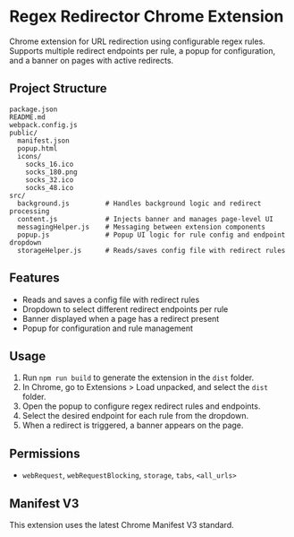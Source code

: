 
# Regex Redirector Chrome Extension

Chrome extension for URL redirection using configurable regex rules. Supports multiple redirect endpoints per rule, a popup for configuration, and a banner on pages with active redirects.

## Project Structure

```
package.json
README.md
webpack.config.js
public/
  manifest.json
  popup.html
  icons/
    socks_16.ico
    socks_180.png
    socks_32.ico
    socks_48.ico
src/
  background.js         # Handles background logic and redirect processing
  content.js            # Injects banner and manages page-level UI
  messagingHelper.js    # Messaging between extension components
  popup.js              # Popup UI logic for rule config and endpoint dropdown
  storageHelper.js      # Reads/saves config file with redirect rules
```

## Features

- Reads and saves a config file with redirect rules
- Dropdown to select different redirect endpoints per rule
- Banner displayed when a page has a redirect present
- Popup for configuration and rule management


## Usage

1. Run `npm run build` to generate the extension in the `dist` folder.
2. In Chrome, go to Extensions > Load unpacked, and select the `dist` folder.
3. Open the popup to configure regex redirect rules and endpoints.
4. Select the desired endpoint for each rule from the dropdown.
5. When a redirect is triggered, a banner appears on the page.

## Permissions
- `webRequest`, `webRequestBlocking`, `storage`, `tabs`, `<all_urls>`

## Manifest V3
This extension uses the latest Chrome Manifest V3 standard.
